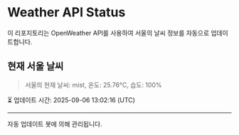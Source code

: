 
# Weather API Status

이 리포지토리는 OpenWeather API를 사용하여 서울의 날씨 정보를 자동으로 업데이트합니다.

## 현재 서울 날씨
> 서울의 현재 날씨: mist, 온도: 25.76°C, 습도: 100%

⏳ 업데이트 시간: 2025-09-06 13:02:16 (UTC)

---
자동 업데이트 봇에 의해 관리됩니다.
